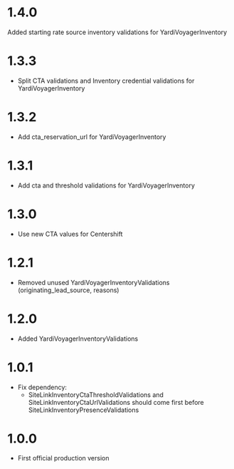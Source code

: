 # 1.4.0

Added starting rate source inventory validations for YardiVoyagerInventory

# 1.3.3

- Split CTA validations and Inventory credential validations for YardiVoyagerInventory

# 1.3.2

- Add cta_reservation_url for YardiVoyagerInventory

# 1.3.1

- Add cta and threshold validations for YardiVoyagerInventory

# 1.3.0

- Use new CTA values for Centershift

# 1.2.1

- Removed unused YardiVoyagerInventoryValidations (originating_lead_source, reasons)

# 1.2.0

- Added YardiVoyagerInventoryValidations

# 1.0.1

- Fix dependency:
  - SiteLinkInventoryCtaThresholdValidations and SiteLinkInventoryCtaUrlValidations
    should come first before SiteLinkInventoryPresenceValidations

# 1.0.0

- First official production version
